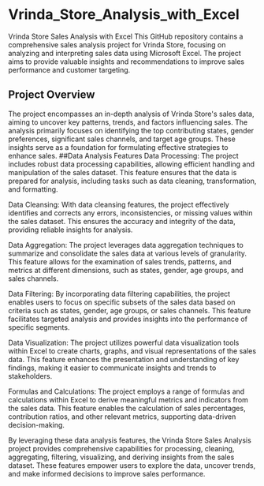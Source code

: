 # Vrinda_Store_Analysis_with_Excel
Vrinda Store Sales Analysis with Excel
This GitHub repository contains a comprehensive sales analysis project for Vrinda Store, focusing on analyzing and interpreting sales data using Microsoft Excel. The project aims to provide valuable insights and recommendations to improve sales performance and customer targeting.

## Project Overview
The project encompasses an in-depth analysis of Vrinda Store's sales data, aiming to uncover key patterns, trends, and factors influencing sales. The analysis primarily focuses on identifying the top contributing states, gender preferences, significant sales channels, and target age groups. These insights serve as a foundation for formulating effective strategies to enhance sales.
##Data Analysis Features
Data Processing: The project includes robust data processing capabilities, allowing efficient handling and manipulation of the sales dataset. This feature ensures that the data is prepared for analysis, including tasks such as data cleaning, transformation, and formatting.

Data Cleansing: With data cleansing features, the project effectively identifies and corrects any errors, inconsistencies, or missing values within the sales dataset. This ensures the accuracy and integrity of the data, providing reliable insights for analysis.

Data Aggregation: The project leverages data aggregation techniques to summarize and consolidate the sales data at various levels of granularity. This feature allows for the examination of sales trends, patterns, and metrics at different dimensions, such as states, gender, age groups, and sales channels.

Data Filtering: By incorporating data filtering capabilities, the project enables users to focus on specific subsets of the sales data based on criteria such as states, gender, age groups, or sales channels. This feature facilitates targeted analysis and provides insights into the performance of specific segments.

Data Visualization: The project utilizes powerful data visualization tools within Excel to create charts, graphs, and visual representations of the sales data. This feature enhances the presentation and understanding of key findings, making it easier to communicate insights and trends to stakeholders.

Formulas and Calculations: The project employs a range of formulas and calculations within Excel to derive meaningful metrics and indicators from the sales data. This feature enables the calculation of sales percentages, contribution ratios, and other relevant metrics, supporting data-driven decision-making.

By leveraging these data analysis features, the Vrinda Store Sales Analysis project provides comprehensive capabilities for processing, cleaning, aggregating, filtering, visualizing, and deriving insights from the sales dataset. These features empower users to explore the data, uncover trends, and make informed decisions to improve sales performance.
